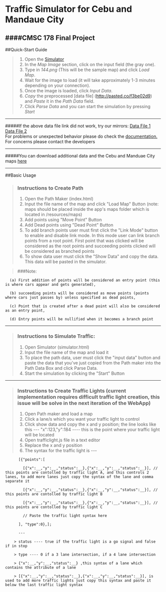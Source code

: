 # Traffic Simulator for Cebu and Mandaue City
####CMSC 178 Final Project
---
##Quick-Start Guide
> 1. Open the <a href="https://trafficsimulator.github.io/simulator.html">Simulator</a>
> 2. In the *Map Image* section, click on the input field (the gray one).
> 3. Type in *144.png* (This will be the sample map) and click *Load Map*.
> 4. Wait for the image to load (it will take approximately 1-3 minutes depending on your connection).
> 5. Once the image is loaded, click *Input Data*.
> 6. *Copy* the preprocessed [data file] (http://pasted.co/f3be02d9) and *Paste* it in the *Path Data* field.
> 7. Click *Parse Data* and you can start the simulation by pressing *Start*

***

#####If the above data file link did not work, try our mirrors: [Data File 1 ](http://pastebin.com/4uXK4wwK) [Data File 2](https://jpst.it/J53K)<br>For problems or unexpected behavior please do check the [documentation.](https://goo.gl/LTX0eH) <br> For concerns please contact the developers
***
#####You can download additional data and the Cebu and Manduae City maps [here](https://drive.google.com/folderview?id=0B61z34f6mUzrSTZjNmlKcW1XVFU&usp=sharing)

---
##Basic Usage
> ### Instructions to Create Path
>  1. Open the Path Maker (index.html)
>  2. Input the file name of the map and click "Load Map" Button (note: maps should be placed inside the app's maps folder which is located in /resources/maps)
>  3. Add points using "Move Point" Button 
>  4. Add Dead points using "Dead Point" Button 
>  5. To add branch points user must first click the "Link Mode" button to enable and disable link mode. In this mode user can link branch points from a root point. First point that was clicked will be considered as the root points  and succeeding points clicked will be considered as branched points
>  6. To show data user must click the "Show Data" and copy the data. This data will be pasted in the simulator.

>  ###Note: 
  
      (a) First addition of points will be considered an entry point (this is where cars appear and gets generated), 
    
      (b) succeeding points will be considered as move points (points where cars just passes by) unless specified as dead points, 
    
      (c) Point that is created after a dead point will also be considered as an entry point, 
    
      (d) Entry points will be nullified when it becomes a branch point

---

> ### Instructions to Simulate Traffic:
>  1. Open Simulator (simulator.html)
>  2. Input the file name of the map and load it
>  3. To place the path data, user must click the "input data" button and paste the data that you've just copied from the Path maker into the Path Data Box and click Parse Data.
>  4. Start the simulation by clicking the "Start" Button

---

> ### Instructions to Create Traffic Lights (current implementation requires difficult traffic light creation, this issue will be solve in the next iteration of the WebApp)
>  1. Open Path maker and load a map
>  2. Click a lane/s which you want your traffic light to control
>  3. Click show data and copy the x and y position; the line looks like this --- "x":123,"y":184 ---- this is the point where your traffic light will be located
>  4. Open trafficlight.js file in a text editor
>  5. Replace the x and y position 
>  6. The syntax for the traffic light is ---

          [{"points":[

            [{"x":__,"y":__,"status":__},{"x":__,"y":__,"status":__}], // this points are contolled by traffic light A, and this controls 2 lanes, to add more lanes just copy the syntax of the lane and comma separate it
           
            [{"x":__,"y":__,"status":__},{"x":__,"y":__,"status":__}], // this points are contolled by traffic light B
            
            [{"x":__,"y":__,"status":__},{"x":__,"y":__,"status":__}], // this points are contolled by traffic light C
           
            // Paste the traffic light syntax here
          
          ], "type":0},];  
          
          ---
          
        > status ---- true if the traffic light is a go signal and false if in stop
        
        > type ---- 0 if a 3 lane intersection, if a 4 lane intersection
        
        > {"x":__,"y":__,"status":__} ,this syntax of a lane which contains the attribute of a lane
        
        > [{"x":__,"y":__,"status":__},{"x":__,"y":__,"status":__}], is used to add more traffic lights just copy this syntax and paste it below the last traffic light syntax
